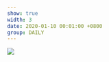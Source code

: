 ```yaml
---
show: true
width: 3
date: 2020-01-10 00:01:00 +0800
group: DAILY
---
```

<div>
  <img src="{{ 'assets/images/etc/daily2.jpg' | relative_url }}" class="img-fluid rounded" >
</div>


